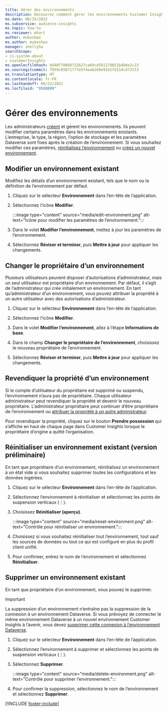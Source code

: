 ```yaml
---
title: Gérer des environnements
description: Découvrez comment gérer les environnements Customer Insights existants en tant qu’administrateur.
ms.date: 08/15/2022
ms.subservice: audience-insights
ms.topic: how-to
ms.reviewer: mhart
author: mukeshpo
ms.author: mukeshpo
manager: shellyha
searchScope:
- ci-system-about
- customerInsights
ms.openlocfilehash: 6d48f7088d722b27ca69cd591178651bdb6e2c23
ms.sourcegitcommit: f959c85871777e5f4eab289e91b2fd114cd72153
ms.translationtype: HT
ms.contentlocale: fr-FR
ms.lasthandoff: 09/23/2022
ms.locfileid: "9588809"
---
```

# <a name="manage-environments"></a>Gérer des environnements

Les administrateurs [créent](create-environment.md) et gérent les environnements. Ils peuvent modifier certains paramètres dans les environnements existants. L’entreprise, le type, la région, l’option de stockage et les paramètres Dataverse sont fixes après la création de l’environnement. Si vous souhaitez modifier ces paramètres, [réinitialisez l’environnement](#reset-an-existing-environment-preview) ou [créez un nouvel environnement](create-environment.md).

## <a name="edit-an-existing-environment"></a>Modifier un environnement existant

Modifiez les détails d’un environnement existant, tels que le nom ou la définition de l’environnement par défaut.

1. Cliquez sur le sélecteur **Environnement** dans l’en-tête de l’application.

1. Sélectionnez l’icône **Modifier**.

   :::image type="content" source="media/edit-environment.png" alt-text="Icône pour modifier les paramètres de l’environnement.":::

1. Dans le volet **Modifier l’environnement**, mettez à jour les paramètres de l’environnement.

1. Sélectionnez **Réviser et terminer**, puis **Mettre à jour** pour appliquer les changements.

## <a name="change-the-owner-of-an-environment"></a>Changer le propriétaire d’un environnement

Plusieurs utilisateurs peuvent disposer d’autorisations d’administrateur, mais un seul utilisateur est propriétaire d’un environnement. Par défaut, il s’agit de l’administrateur qui crée initialement un environnement. En tant qu’administrateur d’un environnement, vous pouvez attribuer la propriété à un autre utilisateur avec des autorisations d’administrateur.

1. Cliquez sur le sélecteur **Environnement** dans l’en-tête de l’application.

1. Sélectionnez l’icône **Modifier**.

1. Dans le volet **Modifier l’environnement**, allez à l’étape **Informations de base**.

1. Dans le champ **Changer le propriétaire de l’environnement**, choisissez le nouveau propriétaire de l’environnement.  

1. Sélectionnez **Réviser et terminer**, puis **Mettre à jour** pour appliquer les changements.

## <a name="claim-ownership-of-an-environment"></a>Revendiquer la propriété d’un environnement

Si le compte d’utilisateur du propriétaire est supprimé ou suspendu, l’environnement n’aura pas de propriétaire. Chaque utilisateur administrateur peut revendiquer la propriété et devenir le nouveau propriétaire. L’administrateur propriétaire peut continuer d’être propriétaire de l’environnement ou [attribuer la propriété à un autre administrateur](#change-the-owner-of-an-environment).

Pour revendiquer la propriété, cliquez sur le bouton **Prendre possession** qui s’affiche en haut de chaque page dans Customer Insights lorsque le propriétaire d’origine a quitté l’organisation.

## <a name="reset-an-existing-environment-preview"></a>Réinitialiser un environnement existant (version préliminaire)

En tant que propriétaire d’un environnement, réinitialisez un environnement à un état vide si vous souhaitez supprimer toutes les configurations et les données ingérées.

1. Cliquez sur le sélecteur **Environnement** dans l’en-tête de l’application.

1. Sélectionnez l’environnement à réinitialiser et sélectionnez les points de suspension verticaux (&vellip;).

1. Choisissez **Réinitialiser (aperçu)**.

   :::image type="content" source="media/reset-environment.png" alt-text="Contrôle pour réinitialiser un environnement.":::

1. Choisissez si vous souhaitez réinitialiser tout l’environnement, tout sauf les sources de données ou tout ce qui est configuré en plus du profil client unifié.

1. Pour confirmer, entrez le nom de l’environnement et sélectionnez **Réinitialiser**.

## <a name="delete-an-existing-environment"></a>Supprimer un environnement existant

En tant que propriétaire d’un environnement, vous pouvez le supprimer.

> [!IMPORTANT]
> La suppression d’un environnement n’entraîne pas la suppression de la connexion à un environnement Dataverse. Si vous prévoyez de connecter le même environnement Dataverse à un nouvel environnement Customer Insights à l’avenir, vous devez [supprimer cette connexion à l’environnement Dataverse](customer-insights-dataverse.md#remove-an-existing-connection-to-a-dataverse-environment).

1. Cliquez sur le sélecteur **Environnement** dans l’en-tête de l’application.

1. Sélectionnez l’environnement à supprimer et sélectionnez les points de suspension verticaux (&vellip;). 

1. Sélectionnez **Supprimer**.

   :::image type="content" source="media/delete-environment.png" alt-text="Contrôle pour supprimer l’environnement.":::

1. Pour confirmer la suppression, sélectionnez le nom de l’environnement et sélectionnez **Supprimer**.

[!INCLUDE [footer-include](includes/footer-banner.md)]
